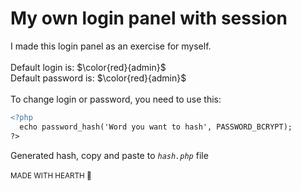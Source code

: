 
# My own login panel with session
I made this login panel as an exercise for myself.<br><br>
Default login is: $\color{red}{admin}$<br>
Default password is: $\color{red}{admin}$<br><br>
To change login or password, you need to use this:<br>


```diff
<?php
  echo password_hash('Word you want to hash', PASSWORD_BCRYPT);
?>
```
Generated hash, copy and paste to <i>`hash.php`</i> file<br><br>
<sub>MADE WITH HEARTH 🖤</sub>
